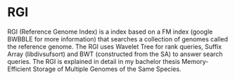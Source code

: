 # RGI
RGI (Reference Genome Index) is a index based on a FM index (google BWBBLE for more information) that searches a collection of genomes called the reference genome. The RGI uses Wavelet Tree for rank queries, Suffix Array (libdivsufsort) and BWT (constructed from the SA) to answer search queries. The RGI is explained in detail in my bachelor thesis Memory-Efficient Storage of Multiple Genomes of the Same Species.
